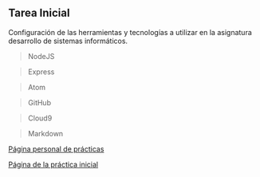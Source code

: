 ## Tarea Inicial

Configuración de las herramientas y tecnologías a utilizar en la asignatura desarrollo de sistemas informáticos.

> NodeJS

> Express

> Atom

> GitHub

> Cloud9

> Markdown

[Página personal de prácticas](http://alu4543.github.io/)

[Página de la práctica inicial](http://alu4543.github.io/DSI/Iniciales/)
